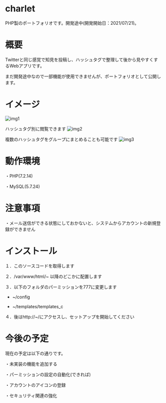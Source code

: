 # charlet
PHP製のポートフォリオです。開発途中(開発開始日：2021/07/21)。

# 概要
Twitterと同じ感覚で知見を投稿し、ハッシュタグで整理して後から見やすくするWebアプリです。

まだ開発途中なので一部機能が使用できませんが、ポートフォリオとして公開します。

# イメージ

![img1](https://user-images.githubusercontent.com/59781920/126909545-f78679d2-06a9-4f80-b884-1933befcf8ce.PNG)

ハッシュタグ別に閲覧できます
![img2](https://user-images.githubusercontent.com/59781920/126909551-715db2da-4ec1-447d-af3f-3eca91814c90.PNG)

複数のハッシュタグをグループにまとめることも可能です
![img3](https://user-images.githubusercontent.com/59781920/126909555-95df7fab-6783-4d7c-8edd-8ecbd10c460b.PNG)

# 動作環境
・PHP(7.2.14)

・MySQL(5.7.24)

# 注意事項
・メール送信ができる状態にしておかないと、システムからアカウントの新規登録ができません

# インストール
１．このソースコードを取得します

２．/var/www/html/~ 以降のどこかに配置します

３．以下のフォルダのパーミッションを777に変更します

* ~/config

* ~/templates/templates_c

４．後はhttp://~/にアクセスし、セットアップを開始してください

# 今後の予定

現在の予定は以下の通りです。

・未実装の機能を追加する

・パーミッションの設定の自動化(できれば)

・アカウントのアイコンの登録

・セキュリティ関連の強化

